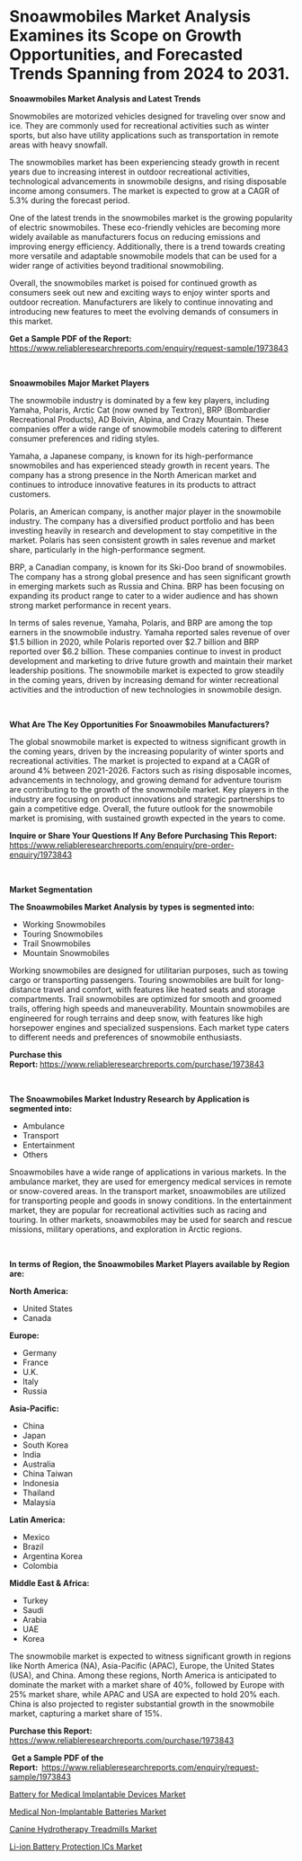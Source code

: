 <p><h1>Snoawmobiles Market Analysis Examines its Scope on Growth Opportunities, and Forecasted Trends Spanning from 2024 to 2031.</h1></p><p><strong>Snoawmobiles Market Analysis and Latest Trends</strong></p>
<p><p>Snowmobiles are motorized vehicles designed for traveling over snow and ice. They are commonly used for recreational activities such as winter sports, but also have utility applications such as transportation in remote areas with heavy snowfall.</p><p>The snowmobiles market has been experiencing steady growth in recent years due to increasing interest in outdoor recreational activities, technological advancements in snowmobile designs, and rising disposable income among consumers. The market is expected to grow at a CAGR of 5.3% during the forecast period.</p><p>One of the latest trends in the snowmobiles market is the growing popularity of electric snowmobiles. These eco-friendly vehicles are becoming more widely available as manufacturers focus on reducing emissions and improving energy efficiency. Additionally, there is a trend towards creating more versatile and adaptable snowmobile models that can be used for a wider range of activities beyond traditional snowmobiling.</p><p>Overall, the snowmobiles market is poised for continued growth as consumers seek out new and exciting ways to enjoy winter sports and outdoor recreation. Manufacturers are likely to continue innovating and introducing new features to meet the evolving demands of consumers in this market.</p></p>
<p><strong>Get a Sample PDF of the Report:&nbsp;</strong> <a href="https://www.reliableresearchreports.com/enquiry/request-sample/1973843">https://www.reliableresearchreports.com/enquiry/request-sample/1973843</a></p>
<p>&nbsp;</p>
<p><strong>Snoawmobiles Major Market Players</strong></p>
<p><p>The snowmobile industry is dominated by a few key players, including Yamaha, Polaris, Arctic Cat (now owned by Textron), BRP (Bombardier Recreational Products), AD Boivin, Alpina, and Crazy Mountain. These companies offer a wide range of snowmobile models catering to different consumer preferences and riding styles.</p><p>Yamaha, a Japanese company, is known for its high-performance snowmobiles and has experienced steady growth in recent years. The company has a strong presence in the North American market and continues to introduce innovative features in its products to attract customers.</p><p>Polaris, an American company, is another major player in the snowmobile industry. The company has a diversified product portfolio and has been investing heavily in research and development to stay competitive in the market. Polaris has seen consistent growth in sales revenue and market share, particularly in the high-performance segment.</p><p>BRP, a Canadian company, is known for its Ski-Doo brand of snowmobiles. The company has a strong global presence and has seen significant growth in emerging markets such as Russia and China. BRP has been focusing on expanding its product range to cater to a wider audience and has shown strong market performance in recent years.</p><p>In terms of sales revenue, Yamaha, Polaris, and BRP are among the top earners in the snowmobile industry. Yamaha reported sales revenue of over $1.5 billion in 2020, while Polaris reported over $2.7 billion and BRP reported over $6.2 billion. These companies continue to invest in product development and marketing to drive future growth and maintain their market leadership positions. The snowmobile market is expected to grow steadily in the coming years, driven by increasing demand for winter recreational activities and the introduction of new technologies in snowmobile design.</p></p>
<p>&nbsp;</p>
<p><strong>What Are The Key Opportunities For Snoawmobiles Manufacturers?</strong></p>
<p><p>The global snowmobile market is expected to witness significant growth in the coming years, driven by the increasing popularity of winter sports and recreational activities. The market is projected to expand at a CAGR of around 4% between 2021-2026. Factors such as rising disposable incomes, advancements in technology, and growing demand for adventure tourism are contributing to the growth of the snowmobile market. Key players in the industry are focusing on product innovations and strategic partnerships to gain a competitive edge. Overall, the future outlook for the snowmobile market is promising, with sustained growth expected in the years to come.</p></p>
<p><strong>Inquire or Share Your Questions If Any Before Purchasing This Report:</strong> <a href="https://www.reliableresearchreports.com/enquiry/pre-order-enquiry/1973843">https://www.reliableresearchreports.com/enquiry/pre-order-enquiry/1973843</a></p>
<p>&nbsp;</p>
<p><strong>Market Segmentation</strong></p>
<p><strong>The Snoawmobiles Market Analysis by types is segmented into:</strong></p>
<p><ul><li>Working Snowmobiles</li><li>Touring Snowmobiles</li><li>Trail Snowmobiles</li><li>Mountain Snowmobiles</li></ul></p>
<p><p>Working snowmobiles are designed for utilitarian purposes, such as towing cargo or transporting passengers. Touring snowmobiles are built for long-distance travel and comfort, with features like heated seats and storage compartments. Trail snowmobiles are optimized for smooth and groomed trails, offering high speeds and maneuverability. Mountain snowmobiles are engineered for rough terrains and deep snow, with features like high horsepower engines and specialized suspensions. Each market type caters to different needs and preferences of snowmobile enthusiasts.</p></p>
<p><strong>Purchase this Report:&nbsp;</strong><a href="https://www.reliableresearchreports.com/purchase/1973843">https://www.reliableresearchreports.com/purchase/1973843</a></p>
<p>&nbsp;</p>
<p><strong>The Snoawmobiles Market Industry Research by Application is segmented into:</strong></p>
<p><ul><li>Ambulance</li><li>Transport</li><li>Entertainment</li><li>Others</li></ul></p>
<p><p>Snoawmobiles have a wide range of applications in various markets. In the ambulance market, they are used for emergency medical services in remote or snow-covered areas. In the transport market, snoawmobiles are utilized for transporting people and goods in snowy conditions. In the entertainment market, they are popular for recreational activities such as racing and touring. In other markets, snoawmobiles may be used for search and rescue missions, military operations, and exploration in Arctic regions.</p></p>
<p>&nbsp;</p>
<p><strong>In terms of Region, the Snoawmobiles Market Players available by Region are:</strong></p>
<p>
    <p> <strong> North America: </strong>
        <ul>
            <li>United States</li>
            <li>Canada</li>
        </ul>
        </p> 
    <p> <strong> Europe: </strong>
        <ul>
            <li>Germany</li>
            <li>France</li>
            <li>U.K.</li>
            <li>Italy</li>
            <li>Russia</li>
        </ul>
        </p> 
    <p> <strong> Asia-Pacific: </strong>
        <ul>
            <li>China</li>
            <li>Japan</li>
            <li>South Korea</li>
            <li>India</li>
            <li>Australia</li>
            <li>China Taiwan</li>
            <li>Indonesia</li>
            <li>Thailand</li>
            <li>Malaysia</li>
        </ul>
        </p> 
    <p> <strong> Latin America: </strong>
        <ul>
            <li>Mexico</li>
            <li>Brazil</li>
            <li>Argentina Korea</li>
            <li>Colombia</li>
        </ul>
        </p> 
    <p> <strong> Middle East & Africa: </strong>
        <ul>
            <li>Turkey</li>
            <li>Saudi</li>
            <li>Arabia</li>
            <li>UAE</li>
            <li>Korea</li>
        </ul>
    </p>
    </p>
<p><p>The snowmobile market is expected to witness significant growth in regions like North America (NA), Asia-Pacific (APAC), Europe, the United States (USA), and China. Among these regions, North America is anticipated to dominate the market with a market share of 40%, followed by Europe with 25% market share, while APAC and USA are expected to hold 20% each. China is also projected to register substantial growth in the snowmobile market, capturing a market share of 15%.</p></p>
<p><strong>Purchase this Report: </strong><a href="https://www.reliableresearchreports.com/purchase/1973843">https://www.reliableresearchreports.com/purchase/1973843</a></p>
<p>&nbsp;<strong>Get a Sample PDF of the Report:&nbsp;&nbsp;</strong><a href="https://www.reliableresearchreports.com/enquiry/request-sample/1973843">https://www.reliableresearchreports.com/enquiry/request-sample/1973843</a></p>
<p><strong></strong></p>
<p><p><a href="https://view.publitas.com/reportprime-1/battery-for-medical-implantable-devices-market-size-share-trends-analysis-report-by-application-regional-outlook-competitive-strategies-and-segment-forecasts-2023-2030/">Battery for Medical Implantable Devices Market</a></p><p><a href="https://view.publitas.com/reportprime-1/medical-non-implantable-batteries-market-size-market-trends-and-growth-outlook-forecasted-for-period-from-2023-to-2030/">Medical Non-Implantable Batteries Market</a></p><p><a href="https://picayune-night-cbd.notion.site/Global-Canine-Hydrotherapy-Treadmills-Market-by-Types-Applications-and-Major-Players-with-Regiona-96a91578da314a56b0b468ce7b2597ba">Canine Hydrotherapy Treadmills Market</a></p><p><a href="https://view.publitas.com/reportprime-1/li-ion-battery-protection-ics-market-size-growing-and-forecasted-for-period-from-2023-2030-and-provides-complete-market-analysis-of-this-market/">Li-ion Battery Protection ICs Market</a></p></p>